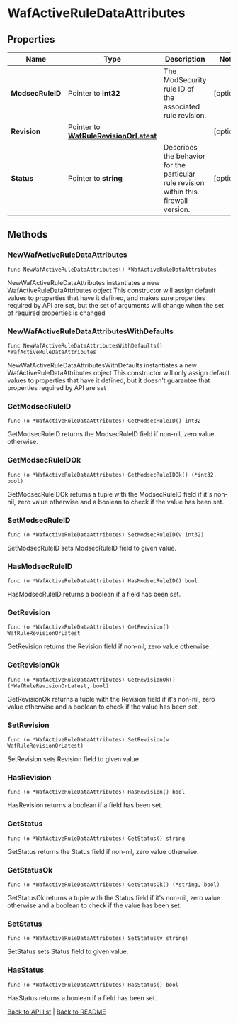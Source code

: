# WafActiveRuleDataAttributes

## Properties

Name | Type | Description | Notes
------------ | ------------- | ------------- | -------------
**ModsecRuleID** | Pointer to **int32** | The ModSecurity rule ID of the associated rule revision. | [optional] 
**Revision** | Pointer to [**WafRuleRevisionOrLatest**](WafRuleRevisionOrLatest.md) |  | [optional] 
**Status** | Pointer to **string** | Describes the behavior for the particular rule revision within this firewall version. | [optional] 

## Methods

### NewWafActiveRuleDataAttributes

`func NewWafActiveRuleDataAttributes() *WafActiveRuleDataAttributes`

NewWafActiveRuleDataAttributes instantiates a new WafActiveRuleDataAttributes object
This constructor will assign default values to properties that have it defined,
and makes sure properties required by API are set, but the set of arguments
will change when the set of required properties is changed

### NewWafActiveRuleDataAttributesWithDefaults

`func NewWafActiveRuleDataAttributesWithDefaults() *WafActiveRuleDataAttributes`

NewWafActiveRuleDataAttributesWithDefaults instantiates a new WafActiveRuleDataAttributes object
This constructor will only assign default values to properties that have it defined,
but it doesn't guarantee that properties required by API are set

### GetModsecRuleID

`func (o *WafActiveRuleDataAttributes) GetModsecRuleID() int32`

GetModsecRuleID returns the ModsecRuleID field if non-nil, zero value otherwise.

### GetModsecRuleIDOk

`func (o *WafActiveRuleDataAttributes) GetModsecRuleIDOk() (*int32, bool)`

GetModsecRuleIDOk returns a tuple with the ModsecRuleID field if it's non-nil, zero value otherwise
and a boolean to check if the value has been set.

### SetModsecRuleID

`func (o *WafActiveRuleDataAttributes) SetModsecRuleID(v int32)`

SetModsecRuleID sets ModsecRuleID field to given value.

### HasModsecRuleID

`func (o *WafActiveRuleDataAttributes) HasModsecRuleID() bool`

HasModsecRuleID returns a boolean if a field has been set.

### GetRevision

`func (o *WafActiveRuleDataAttributes) GetRevision() WafRuleRevisionOrLatest`

GetRevision returns the Revision field if non-nil, zero value otherwise.

### GetRevisionOk

`func (o *WafActiveRuleDataAttributes) GetRevisionOk() (*WafRuleRevisionOrLatest, bool)`

GetRevisionOk returns a tuple with the Revision field if it's non-nil, zero value otherwise
and a boolean to check if the value has been set.

### SetRevision

`func (o *WafActiveRuleDataAttributes) SetRevision(v WafRuleRevisionOrLatest)`

SetRevision sets Revision field to given value.

### HasRevision

`func (o *WafActiveRuleDataAttributes) HasRevision() bool`

HasRevision returns a boolean if a field has been set.

### GetStatus

`func (o *WafActiveRuleDataAttributes) GetStatus() string`

GetStatus returns the Status field if non-nil, zero value otherwise.

### GetStatusOk

`func (o *WafActiveRuleDataAttributes) GetStatusOk() (*string, bool)`

GetStatusOk returns a tuple with the Status field if it's non-nil, zero value otherwise
and a boolean to check if the value has been set.

### SetStatus

`func (o *WafActiveRuleDataAttributes) SetStatus(v string)`

SetStatus sets Status field to given value.

### HasStatus

`func (o *WafActiveRuleDataAttributes) HasStatus() bool`

HasStatus returns a boolean if a field has been set.


[Back to API list](../README.md#documentation-for-api-endpoints) | [Back to README](../README.md)
